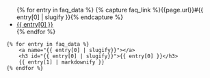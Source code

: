 <!-- # {{ page.section | capitalize}} -->

<section class="faq">
	<ul>
		{% for entry in faq_data %}
			{% capture faq_link %}{{page.url}}#{{ entry[0] | slugify }}{% endcapture %}
			<li><a href="{{ faq_link | relative_url }}">{{ entry[0] }}</a></li>
		{% endfor %}
	</ul>

	{% for entry in faq_data %}
		<a name="{{ entry[0] | slugify}}"></a>
		<h3 id="{{ entry[0] | slugify}}">{{ entry[0] }}</h3>
		{{ entry[1] | markdownify }}
	{% endfor %}
</section>
